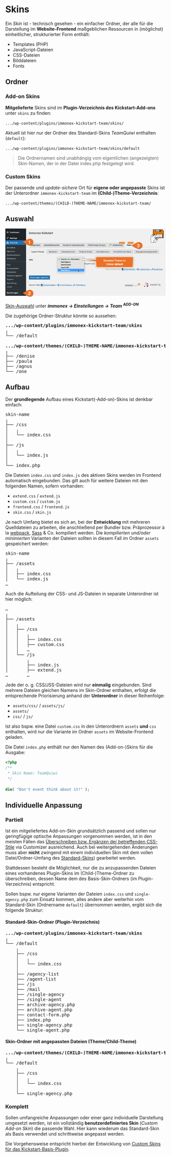 # Skins

Ein *Skin* ist - technisch gesehen - ein einfacher Ordner, der alle für die Darstellung im **Website-Frontend** maßgeblichen Ressourcen in (möglichst) einheitlicher, strukturierter Form enthält:

- Templates (PHP)
- JavaScript-Dateien
- CSS-Dateien
- Bilddateien
- Fonts

## Ordner

### Add-on Skins

**Mitgelieferte** Skins sind im **Plugin-Verzeichnis des Kickstart-Add-ons** unter `skins` zu finden:

`.../wp-content/plugins/immonex-kickstart-team/skins/`

Aktuell ist hier nur der Ordner des Standard-Skins *TeamQuiwi* enthalten (`default`):

`.../wp-content/plugins/immonex-kickstart-team/skins/default`

> Die Ordnernamen sind unabhängig vom eigentlichen (angezeigten) Skin-Namen, der in der Datei index.php festgelegt wird.

### Custom Skins

Der passende und *update-sichere* Ort für **eigene oder angepasste** Skins ist der Unterordner `immonex-kickstart-team` im **(Child-)Theme-Verzeichnis**:

`.../wp-content/themes/(CHILD-)THEME-NAME/immonex-kickstart-team/`

## Auswahl

![Skin-Auswahl](../assets/scst-skin-selection.png)

[Skin-Auswahl](../schnellstart/einrichtung#Skin) unter ***immonex → Einstellungen → Team <sup>ADD-ON</sup>***

Die zugehörige Ordner-Struktur könnte so aussehen:

<pre class="tree">
<strong>.../wp-content/plugins/immonex-kickstart-team/skins</strong>
╷
└── /default

<strong>.../wp-content/themes/(CHILD-)THEME-NAME/immonex-kickstart-team</strong>
╷
├── /denise
├── /paula
├── /agnus
└── /one
</pre>

## Aufbau

Der **grundlegende** Aufbau eines Kickstart(-Add-on)-Skins ist denkbar einfach:

<pre class="tree">
skin-name
╷
├── /css
│   ╷
│   └── index.css
│
├── /js
│   ╷
│   └── index.js
│
└── index.php
</pre>

Die Dateien `index.css` und `index.js` des aktiven Skins werden im Frontend automatisch eingebunden. Das gilt auch für weitere Dateien mit den folgenden Namen, sofern vorhanden:

- `extend.css` / `extend.js`
- `custom.css` / `custom.js`
- `frontend.css` / `frontend.js`
- `skin.css` / `skin.js`

Je nach Umfang bietet es sich an, bei der **Entwicklung** mit mehreren Quelldateien zu arbeiten, die anschließend per Bundler bzw. Präprozessor à la [webpack](https://webpack.js.org/), [Sass](https://sass-lang.com/) & Co. kompiliert werden. Die *kompilierten und/oder minimierten* Varianten der Dateien sollten in diesem Fall im Ordner `assets` gespeichert werden:

<pre class="tree">
skin-name
╷
├── /assets
│   ╷
│   ├── index.css
│   └── index.js
…
</pre>

Auch die Aufteilung der CSS- und JS-Dateien in separate Unterordner ist hier möglich:

<pre class="tree">
…
╷
├── /assets
│   ╷
│   ├── /css
│   │   ╷
│   │   ├── index.css
│   │   ├── custom.css
│   │   …
│   └── /js
│       ╷
│       ├── index.js
│       ├── extend.js
…       …
</pre>    

Jede der o. g. CSS/JSS-Dateien wird nur **einmalig** eingebunden. Sind mehrere Dateien gleichen Namens im Skin-Ordner enthalten, erfolgt die entsprechende Priorisierung anhand der **Unterordner** in dieser Reihenfolge:

- `assets/css/` / `assets/js/`
- `assets/`
- `css/` / `js/`

Ist also bspw. eine Datei `custom.css` in den Unterordnern `assets` **und** `css` enthalten, wird nur die Variante im Ordner `assets` im Website-Frontend geladen.

Die Datei `index.php` enthält nur den Namen des (Add-on-)Skins für die Ausgabe:

```php
<?php
/**
 * Skin Name: TeamQuiwi
 */

die( "Don't event think about it!" );
```

## Individuelle Anpassung

### Partiell

Ist ein mitgeliefertes Add-on-Skin grundsätzlich passend und sollen nur geringfügige optische Anpassungen vorgenommen werden, ist in den meisten Fällen das [Überschreiben bzw. Ergänzen der betreffenden CSS-Stile](css) via Customizer ausreichend. Auch bei weitergehenden Änderungen muss aber **nicht** zwingend mit einem individuellen Skin mit dem vollen Datei/Ordner-Umfang des [Standard-Skins](standard-skin)) gearbeitet werden.

Stattdessen besteht die Möglichkeit, nur die zu anzupassenden Dateien eines  vorhandenes Plugin-Skins im (Child-)Theme-Ordner zu überschreiben, dessen Name dem des Basis-Skin-Ordners (im Plugin-Verzeichnis) entspricht.

Sollen bspw. nur eigene Varianten der Dateien `index.css` und `single-agency.php` zum Einsatz kommen, alles andere aber weiterhin vom Standard-Skin (Ordnername `default`) übernommen werden, ergibt sich die folgende Struktur:

#### Standard-Skin-Ordner (Plugin-Verzeichnis)

<pre class="tree">
<strong>.../wp-content/plugins/immonex-kickstart-team/skins</strong>
╷
└── /default
    ╷
    ├── /css
    │   ╷
    │   └── index.css
    │
    ├── /agency-list
    ├── /agent-list
    ├── /js
    ├── /mail
    ├── /single-agency
    ├── /single-agent
    ├── archive-agency.php
    ├── archive-agent.php
    ├── contact-form.php
    ├── index.php
    ├── single-agency.php
    └── single-agent.php
</pre>

#### Skin-Ordner mit angepassten Dateien (Theme/Child-Theme)

<pre class="tree">
<strong>.../wp-content/themes/(CHILD-)THEME-NAME/immonex-kickstart-team</strong>
╷
└── /default
    ╷
    ├── /css
    │   ╷
    │   └── index.css
    │
    └── single-agency.php
</pre>

### Komplett

Sollen umfangreiche Anpassungen oder einer ganz individuelle Darstellung umgesetzt werden, ist ein vollständig **benutzerdefiniertes Skin** (*Custom Add-on Skin*) die passende Wahl. Hier kann wiederum das Standard-Skin als Basis verwendet und schrittweise angepasst werden.

Die Vorgehensweise entspricht hierbei der Entwicklung von [Custom Skins für das Kickstart-Basis-Plugin](https://docs.immonex.de/kickstart/#/anpassung-erweiterung/skins?id=komplett).
